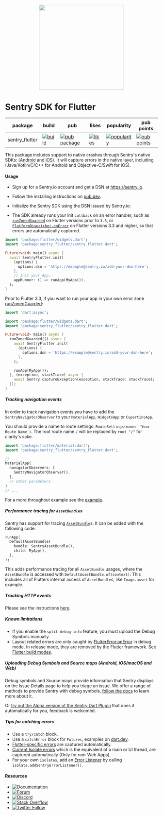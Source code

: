 <p align="center">
  <a href="https://sentry.io" target="_blank" align="center">
    <img src="https://sentry-brand.storage.googleapis.com/sentry-logo-black.png" width="280">
  </a>
  <br />
</p>

Sentry SDK for Flutter
===========

| package | build | pub | likes | popularity | pub points |
| ------- | ------- | ------- | ------- | ------- | ------- |
| sentry_flutter | [![build](https://github.com/getsentry/sentry-dart/workflows/sentry-flutter/badge.svg?branch=main)](https://github.com/getsentry/sentry-dart/actions?query=workflow%3Asentry-flutter) | [![pub package](https://img.shields.io/pub/v/sentry_flutter.svg)](https://pub.dev/packages/sentry_flutter) | [![likes](https://img.shields.io/pub/likes/sentry_flutter)](https://pub.dev/packages/sentry_flutter/score) | [![popularity](https://img.shields.io/pub/popularity/sentry_flutter)](https://pub.dev/packages/sentry_flutter/score) | [![pub points](https://img.shields.io/pub/points/sentry_flutter)](https://pub.dev/packages/sentry_flutter/score)

This package includes support to native crashes through Sentry's native SDKs: ([Android](https://github.com/getsentry/sentry-java) and [iOS](https://github.com/getsentry/sentry-cocoa)).
It will capture errors in the native layer, including (Java/Kotlin/C/C++ for Android and Objective-C/Swift for iOS).

#### Usage

- Sign up for a Sentry.io account and get a DSN at https://sentry.io.

- Follow the installing instructions on [pub.dev](https://pub.dev/packages/sentry_flutter/install).

- Initialize the Sentry SDK using the DSN issued by Sentry.io:

- The SDK already runs your init `callback` on an error handler, such as [`runZonedGuarded`](https://api.flutter.dev/flutter/dart-async/runZonedGuarded.html) on Flutter versions prior to `3.3`, or [`PlatformDispatcher.onError`](https://api.flutter.dev/flutter/dart-ui/PlatformDispatcher/onError.html) on Flutter versions 3.3 and higher, so that errors are automatically captured.

```dart
import 'package:flutter/widgets.dart';
import 'package:sentry_flutter/sentry_flutter.dart';

Future<void> main() async {
  await SentryFlutter.init(
    (options) {
      options.dsn = 'https://example@sentry.io/add-your-dsn-here';
    },
    // Init your App.
    appRunner: () => runApp(MyApp()),
  );
}
```

Prior to Flutter 3.3, if you want to run your app in your own error zone [runZonedGuarded](https://api.flutter.dev/flutter/dart-async/runZonedGuarded.html):

```dart
import 'dart:async';

import 'package:flutter/widgets.dart';
import 'package:sentry_flutter/sentry_flutter.dart';

Future<void> main() async {
  runZonedGuarded(() async {
    await SentryFlutter.init(
      (options) {
        options.dsn = 'https://example@sentry.io/add-your-dsn-here';
      },
    );

    runApp(MyApp());
  }, (exception, stackTrace) async {
    await Sentry.captureException(exception, stackTrace: stackTrace);
  });
}
```

##### Tracking navigation events

In order to track navigation events you have to add the 
`SentryNavigatorObserver` to your `MaterialApp`, `WidgetsApp` or `CupertinoApp`.

You should provide a name to route settings: `RouteSettings(name: 'Your Route Name')`. The root 
route name `/` will be replaced by `root "/"` for clarity's sake.

```dart
import 'package:flutter/material.dart';
import 'package:sentry_flutter/sentry_flutter.dart';

// ...
MaterialApp(
  navigatorObservers: [
    SentryNavigatorObserver(),
  ],
  // other parameters
)
// ...
```
For a more throughout example see the [example](https://github.com/getsentry/sentry-dart/blob/main/flutter/example/lib/main.dart).

##### Performance tracing for `AssetBundle`s

Sentry has support for tracing [`AssetBundle`](https://api.flutter.dev/flutter/services/AssetBundle-class.html)s. It can be added with the following code:

```dart
runApp(
  DefaultAssetBundle(
    bundle: SentryAssetBundle(),
    child: MyApp(),
  ),
);
```

This adds performance tracing for all `AssetBundle` usages, where the `AssetBundle` is accessed with `DefaultAssetBundle.of(context)`.
This includes all of Flutters internal access of `AssetBundle`s, like `Image.asset` for example.

##### Tracking HTTP events

Please see the instructions [here](https://pub.dev/packages/sentry).

##### Known limitations

- If you enable the `split-debug-info` feature, you must upload the Debug Symbols manually.
- Layout related errors are only caught by [FlutterError.onError](https://api.flutter.dev/flutter/foundation/FlutterError/onError.html) in debug mode. In release mode, they are removed by the Flutter framework. See [Flutter build modes](https://flutter.dev/docs/testing/build-modes).

##### Uploading Debug Symbols and Source maps (Android, iOS/macOS and Web)

Debug symbols and Source maps provide information that Sentry displays on the Issue Details page to help you triage an issue. We offer a range of methods to provide Sentry with debug symbols, [follow the docs](https://docs.sentry.io/platforms/flutter/upload-debug/) to learn more about it.

Or [try out the Alpha version of the Sentry Dart Plugin](https://github.com/getsentry/sentry-dart-plugin) that does it automatically for you, feedback is welcomed.

##### Tips for catching errors

- Use a `try/catch` block.
- Use a `catchError` block for `Futures`, examples on [dart.dev](https://dart.dev/guides/libraries/futures-error-handling).
- [Flutter-specific errors](https://api.flutter.dev/flutter/foundation/FlutterError/onError.html) are captured automatically.
- [Current Isolate errors](https://api.flutter.dev/flutter/dart-isolate/Isolate/addErrorListener.html) which is the equivalent of a main or UI thread, are captured automatically (Only for non-Web Apps).
- For your own `Isolates`, add an [Error Listener](https://api.flutter.dev/flutter/dart-isolate/Isolate/addErrorListener.html) by calling `isolate.addSentryErrorListener()`.

#### Resources

* [![Documentation](https://img.shields.io/badge/documentation-sentry.io-green.svg)](https://docs.sentry.io/platforms/flutter/)
* [![Forum](https://img.shields.io/badge/forum-sentry-green.svg)](https://forum.sentry.io/c/sdks)
* [![Discord](https://img.shields.io/discord/621778831602221064)](https://discord.gg/Ww9hbqr)
* [![Stack Overflow](https://img.shields.io/badge/stack%20overflow-sentry-green.svg)](https://stackoverflow.com/questions/tagged/sentry)
* [![Twitter Follow](https://img.shields.io/twitter/follow/getsentry?label=getsentry&style=social)](https://twitter.com/intent/follow?screen_name=getsentry)
